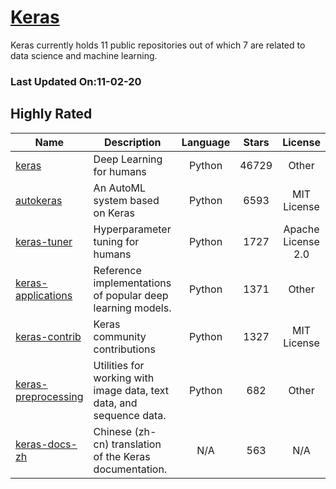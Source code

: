 # [Keras](https://github.com/keras-team)

Keras currently holds 11 public repositories out of which 7 are related to data science and machine learning.

 ### Last Updated On:11-02-20

## Highly Rated

| Name | Description | Language | Stars | License |
| ---- | ----------- | :--------: | :-----: | :-------: |
 | [keras](https://github.com/keras-team/keras) | Deep Learning for humans | Python | 46729 | Other |
| [autokeras](https://github.com/keras-team/autokeras) | An AutoML system based on Keras | Python | 6593 | MIT License |
| [keras-tuner](https://github.com/keras-team/keras-tuner) | Hyperparameter tuning for humans | Python | 1727 | Apache License 2.0 |
| [keras-applications](https://github.com/keras-team/keras-applications) | Reference implementations of popular deep learning models. | Python | 1371 | Other |
| [keras-contrib](https://github.com/keras-team/keras-contrib) | Keras community contributions | Python | 1327 | MIT License |
| [keras-preprocessing](https://github.com/keras-team/keras-preprocessing) | Utilities for working with image data, text data, and sequence data. | Python | 682 | Other |
| [keras-docs-zh](https://github.com/keras-team/keras-docs-zh) | Chinese (zh-cn) translation of the Keras documentation. | N/A | 563 | N/A |
